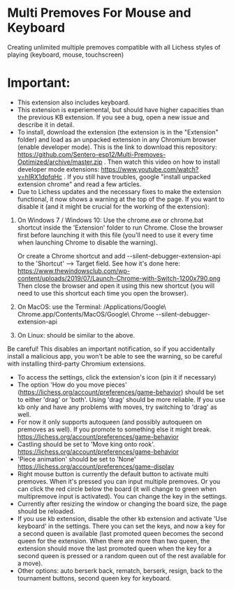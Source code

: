 # Multi Premoves For Mouse and Keyboard
 Creating unlimited multiple premoves compatible with all Lichess styles of playing (keyboard, mouse, touchscreen)
 
# Important:
- This extension also includes keyboard.
- This extension is experiemental, but should have higher capacities than the previous KB extension. If you see a bug, open a new issue and describe it in detail. 
- To install, download the extension (the extension is in the "Extension" folder) and load as an unpacked extension in any Chromium browser (enable developer mode). This is the link to download this repository: https://github.com/Sentero-esp12/Multi-Premoves-Optimized/archive/master.zip . Then watch this video on how to install developer mode extensions: https://www.youtube.com/watch?v=hIRX1dpfqHc . If you still have troubles, google "install unpacked extension chrome" and read a few articles.
- Due to Lichess updates and the necessary fixes to make the extension functional, it now shows a warning at the top of the page. If you want to disable it (and it might be crucial for the working of the extension):

1. On Windows 7 / Windows 10: Use the chrome.exe or chrome.bat shortcut inside the 'Extension' folder to run Chrome. Close the browser first before launching it with this file (you'll need to use it every time when launching Chrome to disable the warning). 

   Or create a Chrome shortcut and add --silent-debugger-extension-api to the 'Shortcut' --> Target field. See how it's done here:
   https://www.thewindowsclub.com/wp-content/uploads/2019/07/Launch-Chrome-with-Switch-1200x790.png
   Then close the browser and open it using this new shortcut (you will need to use this shortcut each time you open the browser).

3. On MacOS: use the Terminal: /Applications/Google\ Chrome.app/Contents/MacOS/Google\ Chrome --silent-debugger-extension-api

4. On Linux: should be similar to the above.

Be careful! This disables an important notification, so if you accidentally install a malicious app, you won't be able to see the warning, so be careful with installing third-party Chromium extensions. 
- To access the settings, click the extension's icon (pin it if necessary)
- The option 'How do you move pieces' (https://lichess.org/account/preferences/game-behavior) should be set to either 'drag' or 'both'. Using 'drag' should be more reliable. If you use kb only and have any problems with moves, try switching to 'drag' as well. 
- For now it only supports autoqueen (and possibly autoqueen on premoves as well). If you promote to something else it might break. https://lichess.org/account/preferences/game-behavior
- Castling should be set to 'Move king onto rook'. https://lichess.org/account/preferences/game-behavior
- 'Piece animation' should be set to 'None' https://lichess.org/account/preferences/game-display
- Right mouse button is currently the default button to activate multi premoves. When it's pressed you can input multiple premoves. Or you can click the red circle below the board (it will change to green when multipremove input is activated). You can change the key in the settings.
- Currently after resizing the window or changing the board size, the page should be reloaded. 
- If you use kb extension, disable the other kb extension and activate 'Use keyboard' in the settings. There you can set the keys, and now a key for a second queen is available (last promoted queen becomes the second queen for the extension. When there are more than two queen, the extension should move the last promoted queen when the key for a second queen is pressed or a random queen out of the rest available for a move). 
- Other options: auto berserk back, rematch, berserk, resign, back to the tournament buttons, second queen key for keyboard. 
